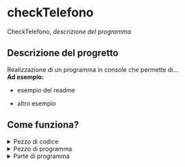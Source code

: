 # checkTelefono
CheckTelefono, *descrizione del programma*

## Descrizione del progretto

Realizzazione di un programma in console che permette di... <br>
**Ad esempio:**

- esempio del readme <br>
 
- altro esempio <br>

## Come funziona?
  
<details>
<summary>Pezzo di codice</summary>

```c#
//pezzo di codice
```

Questo pezzo di codice serve a...
</details>

<details>
<summary>Pezzo di programma</summary>

```c#
//pezzo di codice
```

Questo pezzo di codice fa...
</details>
  
  
<details>
<summary>Parte di programma</summary>

```c#
//qui va del codice
```

Questo pezzo di codice fa...
</details>
